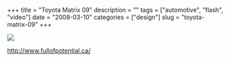 +++
title = "Toyota Matrix 09"
description = ""
tags = ["automotive", "flash", "video"]
date = "2008-03-10"
categories = ["design"]
slug = "toyota-matrix-09"
+++


 

  <div id="screens-thumbs" class="clearfix">
    <div class="txt-center" id="design-submission"><a href="http://www.fullofpotential.ca/"><img id='bluga-thumbnail-836' class='bluga-thumbnail large' src='http://media.konigi.com/bluga/
wt47f279090ce70_0.jpg'/></a></div>  
  </div>   
<p><a href="http://www.fullofpotential.ca/">http://www.fullofpotential.ca/</a></p>




